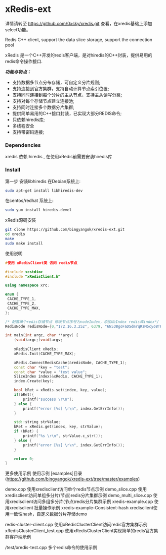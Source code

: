 xRedis-ext
======
详情请转至 https://github.com/0xsky/xredis.git 查看，在xredis基础上添加select功能。

Redis C++ client, support the data slice storage, support the connection pool

xRedis 是一个C++开发的redis客户端，是对hiredis的C++封装，提供易用的redis命令操作接口.

***功能与特点：***
* 支持数据多节点分布存储，可自定义分片规则;
* 支持连接到官方集群，支持自动计算节点索引位置;
* 支持同时连接到每个分片的主从节点，支持主从读写分离;
* 支持对每个存储节点建立连接池;
* 支持同时连接多个数据分片集群;
* 提供简单易用的C++接口封装，已实现大部分REDIS命令;
* 只依赖hiredis库;
* 多线程安全
* 支持带密码连接;
 

### Dependencies

xredis 依赖 hiredis ,  在使用xRedis前需要安装hiredis库

### Install

第一步 安装libhiredis
 在Debian系统上:
```bash
sudo apt-get install libhiredis-dev
```
在centos/redhat 系统上:
```bash
sudo yum install hiredis-devel
```

xRedis源码安装
```bash
git clone https://github.com/bingyangok/xredis-ext.git
cd xredis
make
sudo make install
```
使用说明
```C++
#使用 xRedisClient类 访问 redis节点

#include <cstdio>
#include "xRedisClient.h"

using namespace xrc;

enum {
 CACHE_TYPE_1, 
 CACHE_TYPE_2,
 CACHE_TYPE_MAX,
};

/* 配置单个redis存储节点 修改节点序号为nodeIndex，添加dbIndex redis库index*/
RedisNode redisNode={0,"172.16.3.252", 6379, "6N538goFaDSdmrqRzM5cyo8TFkGuaYokM6zpUnB87LRiiCViuG9Z5Y4jioA5", 1, 1, 5, 0};

int main(int argc, char **argv) {
    (void)argc;(void)argv;
    
    xRedisClient xRedis;
    xRedis.Init(CACHE_TYPE_MAX);

    xRedis.ConnectRedisCache(&redisNode, CACHE_TYPE_1);
    const char *key = "test";
    const char *value = "test value";
    SliceIndex index(&xRedis, CACHE_TYPE_1);
    index.Create(key);

    bool bRet = xRedis.set(index, key, value); 
    if(bRet){
        printf("success \r\n");
    } else {
        printf("error [%s] \r\n", index.GetErrInfo());
    }

    std::string strValue;
    bRet = xRedis.get(index, key, strValue);
    if (bRet) {
        printf("%s \r\n", strValue.c_str());
    } else {
        printf("error [%s] \r\n", index.GetErrInfo());
    }

    return 0;
}
```

更多使用示例
使用示例 [examples]目录(https://github.com/bingyangok/xredis-ext/tree/master/examples)

demo.cpp              使用xredisclient访问单个redis节点示例
demo_slice.cpp        使用xredisclient访问单组多分片(节点)redis分片集群示例
demo_multi_slice.cpp  使用xredisclient访问多组多分片(节点)redis分片集群示例
xredis-example.cpp    使用xredisclient 批量操作示例 
xredis-example-Consistent-hash xredisclient使用一致性hash，自定义数据分片存储demo

redis-cluster-client.cpp      使用xRedisClusterClient访问redis官方集群示例
xRedisClusterClient_test.cpp  使用xRedisClusterClient实现简单的redis官方集群客户端示例

/test/xredis-test.cpp   多个redis命令的使用示例

